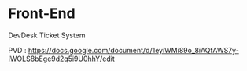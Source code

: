 # Front-End

DevDesk Ticket System

PVD : https://docs.google.com/document/d/1eyiWMi89o_8iAQfAWS7y-IWOLS8bEge9d2q5i9U0hhY/edit
